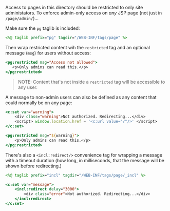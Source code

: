 Access to pages in this directory should be restricted to only site administators. 
To enforce admin-only  access on _any_ JSP page (not just in `/page/admin/`)...
 
 Make sure the `pg` taglib is included:
 ```jsp
<%@ taglib prefix="pg" tagdir="/WEB-INF/tags/page" %>
```
 Then wrap restricted content wih the `restricted` tag and an optional message 
 (`msg`) for users without access:
 ```jsp
<pg:restricted msg="Access not allowed">
    <p>Only admins can read this.</p>
</pg:restricted>
```
> NOTE: Content that's not inside a `restricted` tag will be accessible to any user.

A message to non-admin users can also be defined as any content that could 
normally be on any page:

```jsp
<c:set var="warning">
    <div class="warning">Not authorized. Redirecting...</div>
    <script> window.location.href = '<c:url value="/"/>' </script>
</c:set>

<pg:restricted msg="${warning}">
    <p>Only admins can read this.</p>
</pg:restricted>
```

There's also a `<incl:redirect/>` convenience tag for wrapping a message with a timeout 
duration (how long, in milliseconds, that the message will be shown before redirecting.)

```jsp
<%@ taglib prefix="incl" tagdir="/WEB-INF/tags/page/_incl" %>

<c:set var="message">
    <incl:redirect delay="3000">
        <div class="error">Not authorized. Redirecting...</div>
    </incl:redirect>
</c:set>
```
